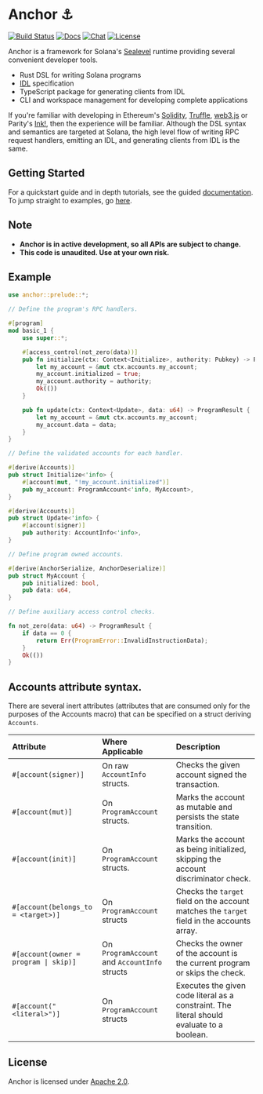 # Anchor ⚓

[![Build Status](https://travis-ci.com/project-serum/anchor.svg?branch=master)](https://travis-ci.com/project-serum/anchor)
[![Docs](https://img.shields.io/badge/docs-tutorials-orange)](https://project-serum.github.io/anchor/)
[![Chat](https://img.shields.io/discord/739225212658122886?color=blueviolet)](https://discord.com/channels/739225212658122886)
[![License](https://img.shields.io/github/license/project-serum/anchor?color=blue)](https://opensource.org/licenses/Apache-2.0)

Anchor is a framework for Solana's [Sealevel](https://medium.com/solana-labs/sealevel-parallel-processing-thousands-of-smart-contracts-d814b378192) runtime providing several convenient developer tools.

- Rust DSL for writing Solana programs
- [IDL](https://en.wikipedia.org/wiki/Interface_description_language) specification
- TypeScript package for generating clients from IDL
- CLI and workspace management for developing complete applications

If you're familiar with developing in Ethereum's [Solidity](https://docs.soliditylang.org/en/v0.7.4/), [Truffle](https://www.trufflesuite.com/), [web3.js](https://github.com/ethereum/web3.js) or Parity's [Ink!](https://github.com/paritytech/ink), then the experience will be familiar. Although the DSL syntax and semantics are targeted at Solana, the high level flow of writing RPC request handlers, emitting an IDL, and generating clients from IDL is the same.

## Getting Started

For a quickstart guide and in depth tutorials, see the guided [documentation](https://project-serum.github.io/anchor/getting-started/introduction.html).
To jump straight to examples, go [here](https://github.com/project-serum/anchor/tree/master/examples/tutorial).

## Note

* **Anchor is in active development, so all APIs are subject to change.**
* **This code is unaudited. Use at your own risk.**

## Example

```Rust
use anchor::prelude::*;

// Define the program's RPC handlers.

#[program]
mod basic_1 {
    use super::*;

    #[access_control(not_zero(data))]
    pub fn initialize(ctx: Context<Initialize>, authority: Pubkey) -> ProgramResult {
        let my_account = &mut ctx.accounts.my_account;
        my_account.initialized = true;
        my_account.authority = authority;
        Ok(())
    }

    pub fn update(ctx: Context<Update>, data: u64) -> ProgramResult {
        let my_account = &mut ctx.accounts.my_account;
        my_account.data = data;
    }
}

// Define the validated accounts for each handler.

#[derive(Accounts)]
pub struct Initialize<'info> {
    #[account(mut, "!my_account.initialized")]
    pub my_account: ProgramAccount<'info, MyAccount>,
}

#[derive(Accounts)]
pub struct Update<'info> {
    #[account(signer)]
    pub authority: AccountInfo<'info>,
}

// Define program owned accounts.

#[derive(AnchorSerialize, AnchorDeserialize)]
pub struct MyAccount {
    pub initialized: bool,
    pub data: u64,
}

// Define auxiliary access control checks.

fn not_zero(data: u64) -> ProgramResult {
    if data == 0 {
        return Err(ProgramError::InvalidInstructionData);
    }
    Ok(())
}
```


## Accounts attribute syntax.

There are several inert attributes (attributes that are consumed only for the
purposes of the Accounts macro) that can be specified on a struct deriving `Accounts`.

| Attribute | Where Applicable | Description |
|:--|:--|:--|
| `#[account(signer)]` | On raw `AccountInfo` structs. | Checks the given account signed the transaction. |
| `#[account(mut)]` | On `ProgramAccount` structs. | Marks the account as mutable and persists the state transition. |
| `#[account(init)]` | On `ProgramAccount` structs. | Marks the account as being initialized, skipping the account discriminator check. |
| `#[account(belongs_to = <target>)]` | On `ProgramAccount` structs | Checks the `target` field on the account matches the `target` field in the accounts array. |
| `#[account(owner = program \| skip)]` | On `ProgramAccount` and `AccountInfo` structs | Checks the owner of the account is the current program or skips the check. |
| `#[account("<literal>")]` | On `ProgramAccount` structs | Executes the given code literal as a constraint. The literal should evaluate to a boolean. |

## License

Anchor is licensed under [Apache 2.0](./LICENSE).
